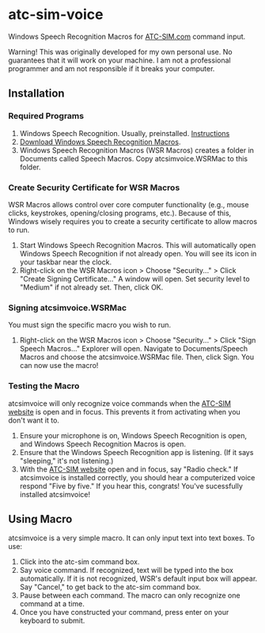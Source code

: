# atc-sim-voice
Windows Speech Recognition Macros for [ATC-SIM.com](http://www.atc-sim.com/) command input.

Warning! This was originally developed for my own personal use. No guarantees that it will work on your machine. I am not a professional programmer and am not responsible if it breaks your computer.

## Installation
### Required Programs
1) Windows Speech Recognition. Usually, preinstalled. [Instructions](https://support.microsoft.com/en-us/help/4027176/windows-10-use-voice-recognition)
2) [Download Windows Speech Recognition Macros](https://www.microsoft.com/en-us/download/details.aspx?id=13045).
3) Windows Speech Recognition Macros (WSR Macros) creates a folder in Documents called Speech Macros. Copy atcsimvoice.WSRMac to this folder.

### Create Security Certificate for WSR Macros
WSR Macros allows control over core computer functionality (e.g., mouse clicks, keystrokes, opening/closing programs, etc.). Because of this, Windows wisely requires you to create a security certificate to allow macros to run.
1) Start Windows Speech Recognition Macros. This will automatically open Windows Speech Recognition if not already open. You will see its icon in your taskbar near the clock.
2) Right-click on the WSR Macros icon > Choose "Security..." > Click "Create Signing Certificate..." A window will open. Set security level to "Medium" if not already set. Then, click OK.

### Signing atcsimvoice.WSRMac
You must sign the specific macro you wish to run.
1) Right-click on the WSR Macros icon > Choose "Security..." > Click "Sign Speech Macros..." Explorer will open. Navigate to Documents/Speech Macros and choose the atcsimvoice.WSRMac file. Then, click Sign. You can now use the macro!

### Testing the Macro
atcsimvoice will only recognize voice commands when the [ATC-SIM website](http://www.atc-sim.com/) is open and in focus. This prevents it from activating when you don't want it to.
1) Ensure your microphone is on, Windows Speech Recognition is open, and Windows Speech Recognition Macros is open.
2) Ensure that the Windows Speech Recognition app is listening. (If it says "sleeping," it's not listening.)
3) With the [ATC-SIM website](http://www.atc-sim.com/) open and in focus, say "Radio check." If atcsimvoice is installed correctly, you should hear a computerized voice respond "Five by five." If you hear this, congrats! You've sucessfully installed atcsimvoice!

## Using Macro
atcsimvoice is a very simple macro. It can only input text into text boxes. To use:
1) Click into the atc-sim command box.
2) Say voice command. If recognized, text will be typed into the box automatically. If it is not recognized, WSR's default input box will appear. Say "Cancel," to get back to the atc-sim command box.
3) Pause between each command. The macro can only recognize one command at a time.
4) Once you have constructed your command, press enter on your keyboard to submit.
